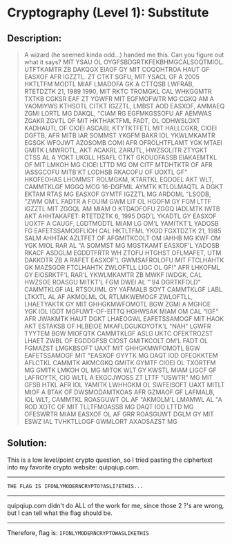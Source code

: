 # Cryptography (Level 1): Substitute
## Description: 
>A wizard (he seemed kinda odd...) handed me this. Can you figure out what it
>says?
MIT YSAU OL OYGFSBDGRTKFEKBHMGCALSOQTMIOL. UTFTKAMTR ZB DAKQGX EIAOF GY MIT
COQOHTROA HAUT GF EASXOF AFR IGZZTL. ZT CTKT SGFU, MIT YSACL GF A 2005 HKTLTFM
MODTL MIAF LMADOFA GK A CTTQSB LWFRAB, RTETDZTK 21, 1989 1990, MIT RKTC TROMGKL
CAL WHKGGMTR TXTKB CGKSR EAF ZT YGWFR MIT EGFMOFWTR MG CGKQ AM A YAOMIYWS
KTHSOTL CITKT IGZZTL, LMBST AOD EASXOF, AMMAEQ ZGMI LORTL MG DAKQL, "CIAM RG
EGFMKGSSOFU AF AEMWAS ZGAKR ZGVTL OF MIT HKTHAKTFML FADT, OL ODHWSLOXT KADHAUTL
OF CIOEI ASCABL KTYTKTFETL MIT HALLCGKR, CIOEI DGFTB, AFR MITB IAR SOMMST YKGFM
BAKR IOL YKWLMKAMTR EGSGK WFOJWT AZOSOMB COMI AFR OFROLHTFLAMT YGK MTAEI GMITK
LMWROTL, AKT ACAKRL ZARUTL, HWZSOLITR ZTYGKT CTSS AL A YOKT UKGLL HSAFL CTKT
GKOUOFASSB EIAKAEMTKL OF MIT LMKOH MG CIOEI LTTD MG OM CITF MTDHTKTR OF AFR
IASSGCOFU MITB'KT LODHSB RKACOFU OF UOXTL GF" HKOFEOHAS LHOMMST ROLMGKM, KTARTKL
EGDOEL AKT WLT, CAMMTKLGF MGGQ MCG 16-DGFMIL AYMTK KTLOLMAQTL A DGKT EKTAM RTAS
MG EASXOF GYMTF IGZZTL MG ARDOML "LSODB, "ZWM OM'L FADTR A FOUIM GWM LIT OL
HGOFM GY FGM LTTF IGZZTL MIT ZGGQL AM MIAM O KTDAOFOFU ZGGQ IADLMTK IWTB AKT
AHHTAKAFET: RTETDZTK 6, 1995 DGD'L YKADTL GY EASXOF UOXTF A CAUGF, LGDTMODTL
MIAM LG OM'L YAMITKT'L YADOSB FG EAFETSSAMOGFLIOH CAL HKTLTFML YKGD FGXTDZTK 21,
1985 SALM AHHTAK AZLTFET OF AFGMITKCOLT OM IAHHB MG KWF OM YGK MIOL RAR AL "A
SOMMST MG MGSTKAMT EASXOF'L YADOSB RKACF ASDGLM EGDDTFRTR WH ZTOFU HTGHST
OFLMAFET, UTM DAKKOTR ZB A RAFET EASXOF'L GWMSAFROLOFU MIT FTCLHAHTK GK MAZSGOR
FTCLHAHTK ZWLOFTLL LIGC OL GF!" AFR LHKOFML GY EIOSRKTF'L RAR'L YKWLMKAMTR ZB
MWKF IWDGK, CAL HWZSOE ROASGU MITKT'L FGM DWEI AL "'94 DGRTKFOLD" CAMMTKLGF IAL
RTSOUIML GY YAFMALB SOYT CAMMTKLGF LABL LTKXTL AL AF AKMOLML OL RTLMKWEMOGF
ZWLOFTLL, LHAETYAKTK GY MIT GHHGKMWFOMOTL BGW ZGMI A MGHOE YGK IOL IGDT
MGFUWT-OF-EITTQ HGHWSAK MIAM OM CAL "IGF" AFR JWAKMTK HAUT DGKT LHAEOGWL
EAFETSSAMOGF MIT HAOK AKT ESTAKSB OF HLBEIOE MKAFLDGUKOYOTK'L "NAH" LGWFR TYYTEM
BGW MIOFQTK CAMMTKLGF ASLG UKTC OFEKTROZST LHAET ZWBL OF EGDDGFSB CIOST
GMITKCOLT OM'L FADT OL FGMAZST LMGKBSOFT UAXT MIT GHHGKMWFOMOTL BGW EAFETSSAMOGF
MIT "EASXOF GYYTK MG DAQT IOD OFEGKKTEM AFLCTKL CAMMTK AKMCGKQ GMITK GYMTF CIOEI
OL TXORTFM MG GMITK LMKOH OL MG MITOK WLT GY KWSTL MIAM LIGCF GF LAFROYTK, CIG
WLTL A EKGCJWOSS ZT LTTF "USWTR" MG MIT GFSB HTKL AFR IOL YAMITK LWHHGKM OL
SWFEISOFT UAXT MITLT MIOF A BTAK OF DWSMODAMTKOAS AFR GZMAOF GF LAFMALB, IOL
WLT, CAMMTKL ROASGUWT OL AF "AKMOLM'L LMAMWL AL "A ROD XOTC OF MIT TLLTFMOASSB
MG DAQT IOD LTTD MG OFESWRTR MIAM EASXOF OL AF GRR ROASGUWT DGLM GY MIT ESWZ IAL
TVHKTLLOGF GWMLORT AXAOSAZST MG
## Solution:
This is a low level/point crypto question, so I tried pasting the ciphertext
into my favorite crypto website: quipqiup.com. 
***
    THE FLAG IS IFONLYMODERNCRYPTO?ASLI?ETHIS...
***
quipqiup.com didn't do ALL of the work for me, since those 2 ?'s are wrong, but I can tell what the flag should be. 
***
Therefore, flag is: `IFONLYMODERNCRYPTOWASLIKETHIS` 
